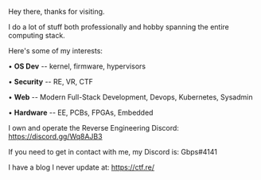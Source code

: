 Hey there, thanks for visiting.

I do a lot of stuff both professionally and hobby spanning the entire computing stack. 

Here's some of my interests:

• **OS Dev** -- kernel, firmware, hypervisors

• **Security** -- RE, VR, CTF

• **Web** -- Modern Full-Stack Development, Devops, Kubernetes, Sysadmin

• **Hardware** -- EE, PCBs, FPGAs, Embedded

I own and operate the Reverse Engineering Discord: https://discord.gg/Wq8AJB3

If you need to get in contact with me, my Discord is: Gbps#4141

I have a blog I never update at: https://ctf.re/

